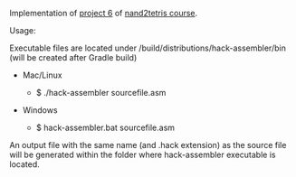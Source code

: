 Implementation of [project 6](https://www.nand2tetris.org/project06) 
of [nand2tetris course](https://www.nand2tetris.org/course).

Usage: 

Executable files are located under /build/distributions/hack-assembler/bin (will be created after Gradle build)

* Mac/Linux
    * $ ./hack-assembler sourcefile.asm
    
* Windows
    * $ hack-assembler.bat sourcefile.asm
    
An output file with the same name (and .hack extension) as the source file will be generated within the folder where
hack-assembler executable is located.
